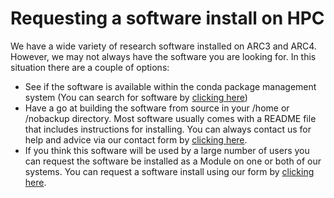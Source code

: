 # Requesting a software install on HPC

We have a wide variety of research software installed on ARC3 and ARC4. However, we may not always have the
software you are looking for. In this situation there are a couple of options:
-   See if the software is available within the conda package management system (You can search for software by [clicking here](https://anaconda.org/anaconda/repo))
-   Have a go at building the software from source in your /home or /nobackup directory. Most software usually comes with a README file that includes instructions for installing. You can always contact us for help and advice via our contact form by [clicking here](https://leeds.service-now.com/it?id=sc_cat_item&sys_id=7587b2530f675f00a82247ece1050eda).
-   If you think this software will be used by a large number of users you can request the software be installed as a Module
on one or both of our systems. You can request a software install using our form by [clicking here](https://leeds.service-now.com/it?id=sc_cat_item&sys_id=48d5a6d70f275f00a82247ece1050ea0).
